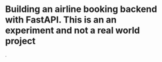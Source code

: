 # Building an airline booking backend with FastAPI. This is an an experiment and not a real world project

.
